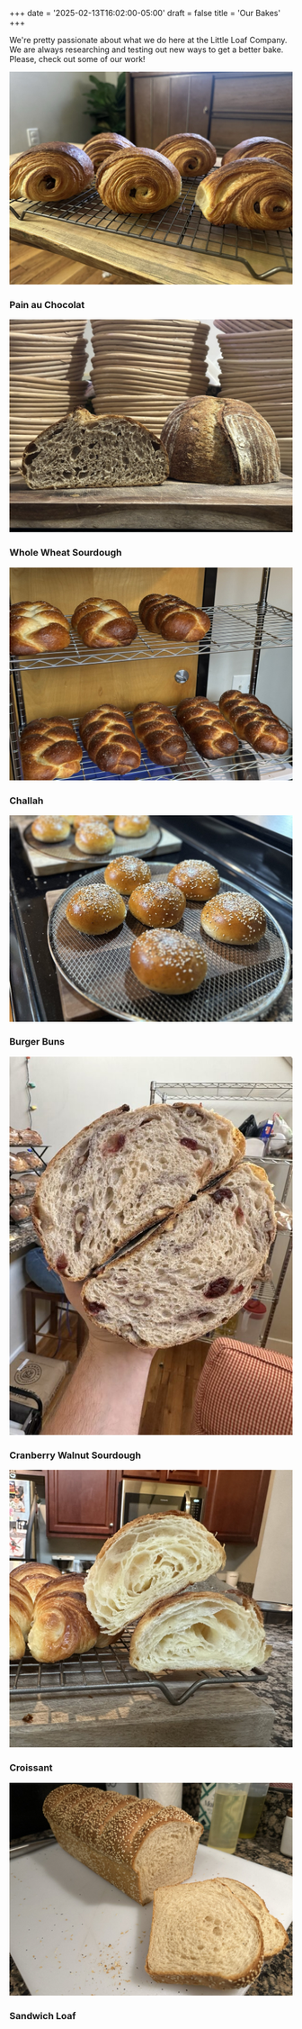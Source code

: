+++
date = '2025-02-13T16:02:00-05:00'
draft = false
title = 'Our Bakes'
+++

We're pretty passionate about what we do here at the Little Loaf Company. We are always researching and testing out new ways to get a better bake. Please, check out some of our work!

![Pain au Chocolat](/images/pain-au-chocolate.jpeg) 

### Pain au Chocolat

![Whole Wheat Sourdough Crumb](/images/whole-wheat-crumb.jpeg) 

### Whole Wheat Sourdough

![Challah](/images/challah.jpeg) 

### Challah

![Burger Buns](/images/burger-buns.jpeg) 

### Burger Buns

![Cranberry Walnut Sourdough](/images/cranberry-walnut-crumb-600x800.jpeg)

### Cranberry Walnut Sourdough

![Croissant](/images/croissant-crumb.jpeg) 

### Croissant

![Sandwich Loaf](/images/sandwich-loaf.jpeg) 

### Sandwich Loaf
